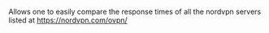 Allows one to easily compare the response times of all the nordvpn servers listed at https://nordvpn.com/ovpn/
